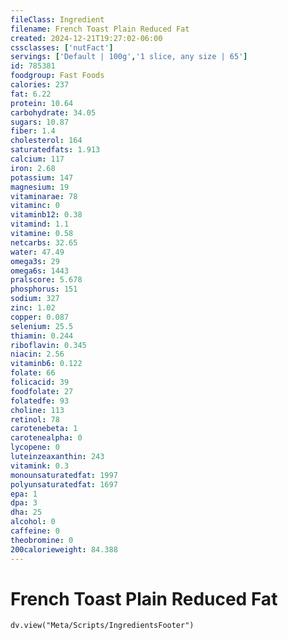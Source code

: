 ```yaml
---
fileClass: Ingredient
filename: French Toast Plain Reduced Fat
created: 2024-12-21T19:27:02-06:00
cssclasses: ['nutFact']
servings: ['Default | 100g','1 slice, any size | 65']
id: 785381
foodgroup: Fast Foods
calories: 237
fat: 6.22
protein: 10.64
carbohydrate: 34.05
sugars: 10.87
fiber: 1.4
cholesterol: 164
saturatedfats: 1.913
calcium: 117
iron: 2.68
potassium: 147
magnesium: 19
vitaminarae: 78
vitaminc: 0
vitaminb12: 0.38
vitamind: 1.1
vitamine: 0.58
netcarbs: 32.65
water: 47.49
omega3s: 29
omega6s: 1443
pralscore: 5.678
phosphorus: 151
sodium: 327
zinc: 1.02
copper: 0.087
selenium: 25.5
thiamin: 0.244
riboflavin: 0.345
niacin: 2.56
vitaminb6: 0.122
folate: 66
folicacid: 39
foodfolate: 27
folatedfe: 93
choline: 113
retinol: 78
carotenebeta: 1
carotenealpha: 0
lycopene: 0
luteinzeaxanthin: 243
vitamink: 0.3
monounsaturatedfat: 1997
polyunsaturatedfat: 1697
epa: 1
dpa: 3
dha: 25
alcohol: 0
caffeine: 0
theobromine: 0
200calorieweight: 84.388
---
```


# French Toast Plain Reduced Fat

```dataviewjs
dv.view("Meta/Scripts/IngredientsFooter")
```